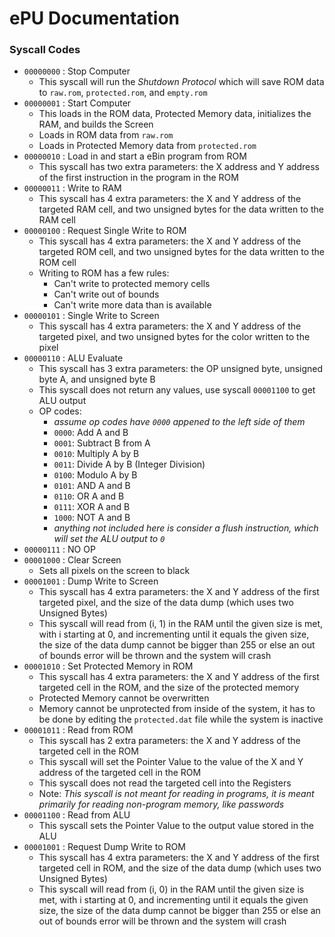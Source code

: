 # ePU Documentation

### Syscall Codes
- `00000000` : Stop Computer
  - This syscall will run the *Shutdown Protocol* which will save ROM data to `raw.rom`, `protected.rom`, and `empty.rom`
- `00000001` : Start Computer
  - This loads in the ROM data, Protected Memory data, initializes the RAM, and builds the Screen
  - Loads in ROM data from `raw.rom`
  - Loads in Protected Memory data from `protected.rom`
- `00000010` : Load in and start a eBin program from ROM
  - This syscall has two extra parameters: the X address and Y address of the first instruction in the program in the ROM
- `00000011` : Write to RAM
  - This syscall has 4 extra parameters: the X and Y address of the targeted RAM cell, and two unsigned bytes for the data written to the RAM cell
- `00000100` : Request Single Write to ROM
  - This syscall has 4 extra parameters: the X and Y address of the targeted ROM cell, and two unsigned bytes for the data written to the ROM cell
  - Writing to ROM has a few rules:
    - Can't write to protected memory cells
    - Can't write out of bounds
    - Can't write more data than is available
- `00000101` : Single Write to Screen
  - This syscall has 4 extra parameters: the X and Y address of the targeted pixel, and two unsigned bytes for the color written to the pixel
- `00000110` : ALU Evaluate
  - This syscall has 3 extra parameters: the OP unsigned byte, unsigned byte A, and unsigned byte B
  - This syscall does not return any values, use syscall `00001100` to get ALU output
  - OP codes:
    - *assume op codes have `0000` appened to the left side of them*
    - `0000`: Add A and B
    - `0001`: Subtract B from A
    - `0010`: Multiply A by B
    - `0011`: Divide A by B (Integer Division)
    - `0100`: Modulo A by B
    - `0101`: AND A and B
    - `0110`: OR A and B
    - `0111`: XOR A and B
    - `1000`: NOT A and B
    - *anything not included here is consider a flush instruction, which will set the ALU output to `0`*
- `00000111` : NO OP
- `00001000` : Clear Screen
  - Sets all pixels on the screen to black
- `00001001` : Dump Write to Screen
  - This syscall has 4 extra parameters: the X and Y address of the first targeted pixel, and the size of the data dump (which uses two Unsigned Bytes)
  - This syscall will read from (i, 1) in the RAM until the given size is met, with i starting at 0, and incrementing until it equals the given size, the size of the data dump cannot be bigger than 255 or else an out of bounds error will be thrown and the system will crash
- `00001010` : Set Protected Memory in ROM
  - This syscall has 4 extra parameters: the X and Y address of the first targeted cell in the ROM, and the size of the protected memory
  - Protected Memory cannot be overwritten
  - Memory cannot be unprotected from inside of the system, it has to be done by editing the `protected.dat` file while the system is inactive
- `00001011` : Read from ROM
  - This syscall has 2 extra parameters: the X and Y address of the targeted cell in the ROM
  - This syscall will set the Pointer Value to the value of the X and Y address of the targeted cell in the ROM
  - This syscall does not read the targeted cell into the Registers
  - Note: *This syscall is not meant for reading in programs, it is meant primarily for reading non-program memory, like passwords*
- `00001100` : Read from ALU
  - This syscall sets the Pointer Value to the output value stored in the ALU
- `00001001` : Request Dump Write to ROM
  - This syscall has 4 extra parameters: the X and Y address of the first targeted cell in ROM, and the size of the data dump (which uses two Unsigned Bytes)
  - This syscall will read from (i, 0) in the RAM until the given size is met, with i starting at 0, and incrementing until it equals the given size, the size of the data dump cannot be bigger than 255 or else an out of bounds error will be thrown and the system will crash